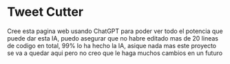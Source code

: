 
# Tweet Cutter



Cree esta pagina web usando ChatGPT para poder ver todo el potencia que puede dar esta IA, puedo asegurar que no habre editado mas de 20 lineas de codigo en total, 99% lo ha hecho la IA, asique nada mas este proyecto se va a quedar aqui pero no creo que le haga muchos cambios en un futuro